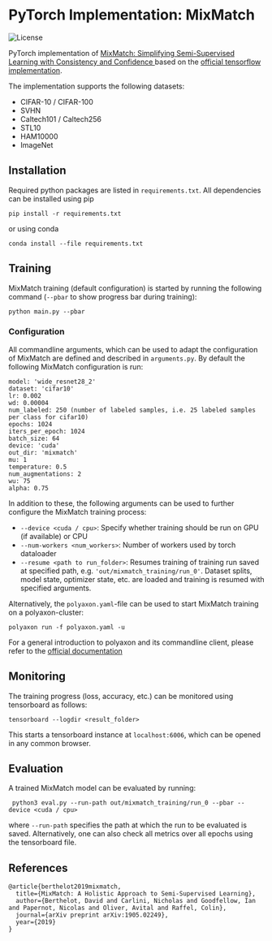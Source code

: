 # PyTorch Implementation: MixMatch
![License](https://img.shields.io/github/license/fbuchert/mixmatch-pytorch?label=license)

PyTorch implementation of [MixMatch: Simplifying Semi-Supervised Learning with Consistency and Confidence
](https://arxiv.org/abs/1905.02249) based on the [official tensorflow implementation](https://github.com/google-research/mixmatch).

The implementation supports the following datasets:
- CIFAR-10 / CIFAR-100
- SVHN
- Caltech101 / Caltech256
- STL10
- HAM10000
- ImageNet



## Installation
Required python packages are listed in `requirements.txt`. All dependencies can be installed using pip
```
pip install -r requirements.txt
```
or using conda
```
conda install --file requirements.txt
```

## Training
MixMatch training (default configuration) is started by running the following command (`--pbar` to show progress bar during training):
```
python main.py --pbar
```

### Configuration
All commandline arguments, which can be used to adapt the configuration of MixMatch are defined and described in `arguments.py`.
By default the following MixMatch configuration is run:
```
model: 'wide_resnet28_2'
dataset: 'cifar10'
lr: 0.002
wd: 0.00004
num_labeled: 250 (number of labeled samples, i.e. 25 labeled samples per class for cifar10)
epochs: 1024
iters_per_epoch: 1024
batch_size: 64
device: 'cuda'
out_dir: 'mixmatch'
mu: 1
temperature: 0.5
num_augmentations: 2
wu: 75
alpha: 0.75
```
In addition to these, the following arguments can be used to further configure the MixMatch training process:
  * `--device <cuda / cpu>`: Specify whether training should be run on GPU (if available) or CPU
  * `--num-workers <num_workers>`: Number of workers used by torch dataloader  
  * `--resume <path to run_folder>`: Resumes training of training run saved at specified path, e.g. `'out/mixmatch_training/run_0'`. Dataset splits, model state, optimizer state, etc.
   are loaded and training is resumed with specified arguments.

Alternatively, the `polyaxon.yaml`-file can be used to start MixMatch training on a polyaxon-cluster:
```
polyaxon run -f polyaxon.yaml -u
```
For a general introduction to polyaxon and its commandline client, please refer to the [official documentation](https://github.com/polyaxon/polyaxon)
## Monitoring
The training progress (loss, accuracy, etc.) can be monitored using tensorboard as follows:
```
tensorboard --logdir <result_folder>
```
This starts a tensorboard instance at `localhost:6006`, which can be opened in any common browser.

## Evaluation
A trained MixMatch model can be evaluated by running:
```
 python3 eval.py --run-path out/mixmatch_training/run_0 --pbar --device <cuda / cpu>
```
where `--run-path` specifies the path at which the run to be evaluated is saved. Alternatively, one can also check all
metrics over all epochs using the tensorboard file.

## References
```
@article{berthelot2019mixmatch,
  title={MixMatch: A Holistic Approach to Semi-Supervised Learning},
  author={Berthelot, David and Carlini, Nicholas and Goodfellow, Ian and Papernot, Nicolas and Oliver, Avital and Raffel, Colin},
  journal={arXiv preprint arXiv:1905.02249},
  year={2019}
}
```